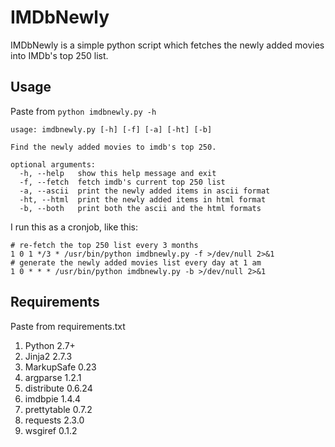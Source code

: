 IMDbNewly
=========

IMDbNewly is a simple python script which fetches the newly added movies into IMDb's top 250 list.

Usage
---

Paste from ```python imdbnewly.py -h```
```
usage: imdbnewly.py [-h] [-f] [-a] [-ht] [-b]

Find the newly added movies to imdb's top 250.

optional arguments:
  -h, --help   show this help message and exit
  -f, --fetch  fetch imdb's current top 250 list
  -a, --ascii  print the newly added items in ascii format
  -ht, --html  print the newly added items in html format
  -b, --both   print both the ascii and the html formats
```

I run this as a cronjob, like this:
```
# re-fetch the top 250 list every 3 months
1 0 1 */3 * /usr/bin/python imdbnewly.py -f >/dev/null 2>&1
# generate the newly added movies list every day at 1 am
1 0 * * * /usr/bin/python imdbnewly.py -b >/dev/null 2>&1
```

Requirements
---

Paste from requirements.txt

1. Python 2.7+
1. Jinja2 2.7.3
1. MarkupSafe 0.23
1. argparse 1.2.1
1. distribute 0.6.24
1. imdbpie 1.4.4
1. prettytable 0.7.2
1. requests 2.3.0
1. wsgiref 0.1.2